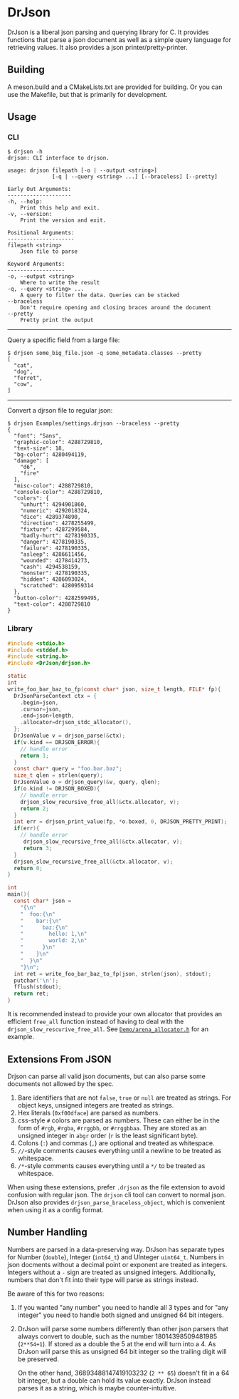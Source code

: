 # DrJson

DrJson is a liberal json parsing and querying library for C.
It provides functions that parse a json document as well as a simple query
language for retrieving values.  It also provides a json printer/pretty-printer.

## Building

A meson.build and a CMakeLists.txt are provided for building. Or you can use
the Makefile, but that is primarily for development.

## Usage

### CLI
```
$ drjson -h
drjson: CLI interface to drjson.

usage: drjson filepath [-o | --output <string>]
              [-q | --query <string> ...] [--braceless] [--pretty]

Early Out Arguments:
--------------------
-h, --help:
    Print this help and exit. 
-v, --version:
    Print the version and exit. 

Positional Arguments:
---------------------
filepath <string>
    Json file to parse 

Keyword Arguments:
------------------
-o, --output <string>
    Where to write the result 
-q, --query <string> ... 
    A query to filter the data. Queries can be stacked 
--braceless
    Don't require opening and closing braces around the document 
--pretty
    Pretty print the output 

```
<hr>

Query a specific field from a large file:
```
$ drjson some_big_file.json -q some_metadata.classes --pretty
[
  "cat",
  "dog",
  "ferret",
  "cow",
]
```
<hr>

Convert a djrson file to regular json:
```
$ drjson Examples/settings.drjson --braceless --pretty
{
  "font": "Sans",
  "graphic-color": 4288729810,
  "text-size": 18,
  "bg-color": 4280494119,
  "damage": [
    "d6",
    "fire"
  ],
  "misc-color": 4288729810,
  "console-color": 4288729810,
  "colors": {
    "unhurt": 4294901860,
    "numeric": 4292018324,
    "dice": 4289374890,
    "direction": 4278255499,
    "fixture": 4287299584,
    "badly-hurt": 4278190335,
    "danger": 4278190335,
    "failure": 4278190335,
    "asleep": 4286611456,
    "wounded": 4278414273,
    "cash": 4294538159,
    "monster": 4278190335,
    "hidden": 4286093024,
    "scratched": 4280959314
  },
  "button-color": 4282599495,
  "text-color": 4288729810
}

```

### Library
```c
#include <stdio.h>
#include <stddef.h>
#include <string.h>
#include <DrJson/drjson.h>

static
int
write_foo_bar_baz_to_fp(const char* json, size_t length, FILE* fp){
  DrJsonParseContext ctx = {
    .begin=json,
    .cursor=json,
    .end=json+length,
    .allocator=drjson_stdc_allocator(),
  };
  DrJsonValue v = drjson_parse(&ctx);
  if(v.kind == DRJSON_ERROR){
    // handle error
    return 1;
  }
  const char* query = "foo.bar.baz";
  size_t qlen = strlen(query);
  DrJsonValue o = drjson_query(&v, query, qlen);
  if(o.kind != DRJSON_BOXED){
    // handle error
    drjson_slow_recursive_free_all(&ctx.allocator, v);
    return 2;
  }
  int err = drjson_print_value(fp, *o.boxed, 0, DRJSON_PRETTY_PRINT);
  if(err){
    // handle error
     drjson_slow_recursive_free_all(&ctx.allocator, v);
     return 3;
  }
  drjson_slow_recursive_free_all(&ctx.allocator, v);
  return 0;
}

int
main(){
  const char* json =
    "{\n"
    "  foo:{\n"
    "    bar:{\n"
    "      baz:{\n"
    "        hello: 1,\n"
    "        world: 2,\n"
    "      }\n"
    "    }\n"
    "  }\n"
    "}\n";
  int ret = write_foo_bar_baz_to_fp(json, strlen(json), stdout);
  putchar('\n');
  fflush(stdout);
  return ret;
}
```

It is recommended instead to provide your own allocator that provides an
efficient `free_all` function instead of having to deal with the
`drjson_slow_rescurive_free_all`.
See [`Demo/arena_allocator.h`](Demo/arena_allocator.h) for an example.

## Extensions From JSON

Drjson can parse all valid json documents, but can also parse some documents not allowed by the spec.

1. Bare identifiers that are not `false`, `true` or `null` are treated
   as strings. For object keys, unsigned integers are treated as strings.
2. Hex literals (`0xf00dface`) are parsed as numbers.
3. css-style `#` colors are parsed as numbers. These can either be in the form
   of `#rgb`, `#rgba`, `#rrggbb`, or `#rrggbbaa`. They are stored as an unsigned
   integer in `abgr` order (`r` is the least significant byte).
4. Colons (`:`) and commas (`,`) are optional and treated as whitespace.
5. `//`-style comments causes everything until a newline to be treated as whitespace.
6. `/*`-style comments causes everything until a `*/` to be treated as whitespace.

When using these extensions, prefer `.drjson` as the file extension to avoid
confusion with regular json. The `drjson` cli tool can convert to normal json.
DrJson also provides `drjson_parse_braceless_object`, which is convenient when
using it as a config format.

## Number Handling

Numbers are parsed in a data-preserving way. DrJson has separate
types for Number (`double`), Integer (`int64_t`) and UInteger `uint64_t`.
Numbers in json docments without a decimal point or exponent are treated as
integers. Integers without a `-` sign are treated as unsigned integers.
Additionally, numbers that don't fit into their type will parse as strings
instead.

Be aware of this for two reasons:

1.  If you wanted "any number" you need to handle all 3 types and for "any
    integer" you need to handle both signed and unsigned 64 bit integers.

2.  DrJson will parse some numbers differently than other json parsers that
    always convert to double, such as the number 18014398509481985 (`2**54+1`).
    If stored as a double the 5 at the end will turn into a 4. As DrJson will
    parse this as unsigned 64 bit integer so the trailing digit will be
    preserved.

    On the other hand, 36893488147419103232 (`2 ** 65`) doesn't fit in a 64 bit
    integer, but a double can hold its value exactly. DrJson instead parses it
    as a string, which is maybe counter-intuitive.
